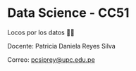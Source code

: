 # Data Science - CC51
Locos por los datos 👻👻

Docente: Patricia Daniela Reyes Silva

Correo: pcsiprey@upc.edu.pe
